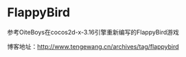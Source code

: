 ﻿# FlappyBird
参考OiteBoys在cocos2d-x-3.16引擎重新编写的FlappyBird游戏


博客地址：http://www.tengewang.cn/archives/tag/flappybird